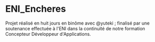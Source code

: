 # ENI_Encheres
Projet réalisé en huit jours en binôme avec @yuteki ; finalisé par une soutenance effectuée à l'ENI dans la continuité de notre formation Concepteur Développeur d'Applications. 
